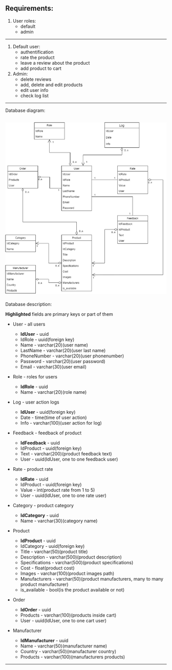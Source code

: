## Requirements:
1. User roles:
   - default
   - admin
---
1. Default user:
   - authentification
   - rate the product
   - leave a review about the product
   - add product to cart
2. Admin:
   - delete reviews
   - add, delete and edit products
   - edit user info
   - check log list
---
Database diagram:

![alt text](Images/diagram.png)
---
Database description:

**Highlighted** fields are primary keys or part of them

- User - all users
   - **IdUser** - uuid
   - IdRole - uuid(foreign key)
   - Name - varchar(20)(user name)
   - LastName - varchar(20)(user last name)
   - PhoneNumber - varchar(20)(user phonenumber)
   - Password - varchar(20)(user password)
   - Email - varchar(30)(user email)

- Role - roles for users
   - **IdRole** - uuid
   - Name - varchar(20)(role name)

- Log - user action logs
   - **IdUser** - uuid(foreign key)
   - Date - time(time of user action)
   - Info - varchar(100)(user action for log)

- Feedback - feedback of product
   - **IdFeedback** - uuid
   - IdProduct - uuid(foreign key)
   - Text - varchar(200)(product feedback text)
   - User - uuid(IdUser, one to one feedback user)

- Rate - product rate
   - **IdRate** - uuid
   - IdProduct - uuid(foreign key)
   - Value - int(product rate from 1 to 5)
   - User - uuid(IdUser, one to one rate user)

- Category - product category
   - **IdCategory** - uuid
   - Name - varchar(30)(category name)

- Product
   - **IdProduct** - uuid
   - IdCategory - uuid(foreign key)
   - Title - varchar(50)(product title)
   - Description - varchar(500)(product description)
   - Specifications - varchar(500)(product specifications)
   - Cost - float(product cost)
   - Images - varchar(100)(product images path)
   - Manufacturers - varchar(50)(product manufacturers, many to many product manufacturer)
   - is_available - bool(is the product available or not)

- Order
   - **IdOrder** - uuid
   - Products - varchar(100)(products inside cart)
   - User - uuid(IdUser, one to one cart user)

- Manufacturer
   - **IdManufacturer** - uuid
   - Name - varchar(50)(manufacturer name)
   - Country - varchar(50)(manufacturer country)
   - Products - varchar(100)(manufacturers products)
---
